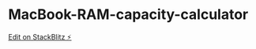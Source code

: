 # MacBook-RAM-capacity-calculator

[Edit on StackBlitz ⚡️](https://stackblitz.com/edit/vitejs-vite-urjvog)
